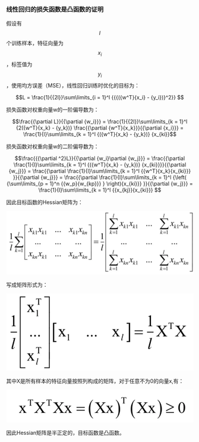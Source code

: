 ### 线性回归的损失函数是凸函数的证明

假设有$$I$$个训练样本，特征向量为$${x_i}$$，标签值为$${y_i}$$，使用均方误差（MSE），线性回归训练时优化的目标为：

$$L = \frac{1}{{2l}}\sum\limits_{i = 1}^l {{{({w^T}{x_i} - {y_i})}^2}} $$

损失函数对权重向量w的一阶偏导数为：

$$\frac{{\partial L}}{{\partial {w_i}}} = \frac{1}{{2l}}\sum\limits_{k = 1}^l {2({w^T}{x_k} - {y_k})} \frac{{\partial {w^T}{x_k}}}{{\partial {x_i}}} = \frac{1}{l}\sum\limits_{k = 1}^l {({w^T}{x_k} - {y_k})} {x_{ki}}$$

损失函数对权重向量w的二阶偏导数为：

$$\frac{{{\partial ^2}L}}{{\partial {w_i}\partial {w_j}}} = \frac{{\partial \frac{1}{l}\sum\limits_{k = 1}^l {({w^T}{x_k} - {y_k})} {x_{ki}}}}{{\partial {w_j}}} = \frac{{\partial \frac{1}{l}\sum\limits_{k = 1}^l {{w^T}{x_k}{x_{ki}}} }}{{\partial {w_j}}} = \frac{{\partial \frac{1}{l}\sum\limits_{k = 1}^l {\left( {\sum\limits_{p = 1}^n {{w_p}{w_{kp}}} } \right){x_{ki}}} }}{{\partial {w_j}}} = \frac{1}{l}\sum\limits_{k = 1}^l {{x_{kj}}{x_{ki}}} $$

因此目标函数的Hessian矩阵为：

![640](.\线性回归的损失函数是凸函数的证明.assets/640.webp)



写成矩阵形式为：

![1](.\线性回归的损失函数是凸函数的证明.assets/1.webp)



其中X是所有样本的特征向量按照列构成的矩阵，对于任意不为0的向量x,有：

![2](.\线性回归的损失函数是凸函数的证明.assets/2.webp)

因此Hessian矩阵是半正定的，目标函数是凸函数。